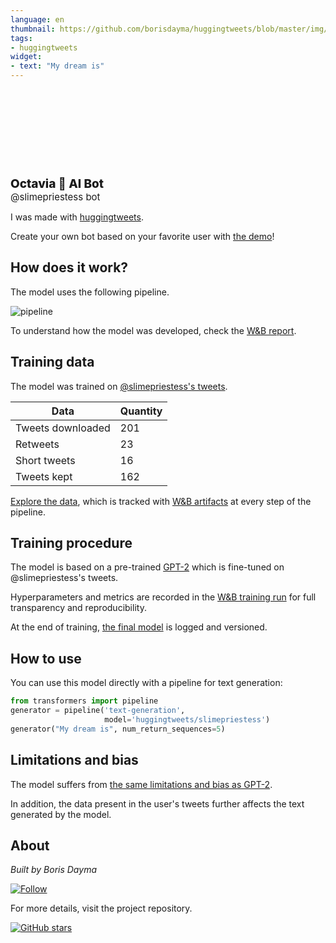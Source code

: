 ```yaml
---
language: en
thumbnail: https://github.com/borisdayma/huggingtweets/blob/master/img/logo.png?raw=true
tags:
- huggingtweets
widget:
- text: "My dream is"
---
```


<div>
<div style="width: 132px; height:132px; border-radius: 50%; background-size: cover; background-image: url('https://pbs.twimg.com/profile_images/1319135470656180224/cxISAFko_400x400.jpg')">
</div>
<div style="margin-top: 8px; font-size: 19px; font-weight: 800">Octavia 🤖 AI Bot </div>
<div style="font-size: 15px">@slimepriestess bot</div>
</div>

I was made with [huggingtweets](https://github.com/borisdayma/huggingtweets).

Create your own bot based on your favorite user with [the demo](https://colab.research.google.com/github/borisdayma/huggingtweets/blob/master/huggingtweets-demo.ipynb)!

## How does it work?

The model uses the following pipeline.

![pipeline](https://github.com/borisdayma/huggingtweets/blob/master/img/pipeline.png?raw=true)

To understand how the model was developed, check the [W&B report](https://app.wandb.ai/wandb/huggingtweets/reports/HuggingTweets-Train-a-model-to-generate-tweets--VmlldzoxMTY5MjI).

## Training data

The model was trained on [@slimepriestess's tweets](https://twitter.com/slimepriestess).

| Data | Quantity |
| --- | --- |
| Tweets downloaded | 201 |
| Retweets | 23 |
| Short tweets | 16 |
| Tweets kept | 162 |

[Explore the data](https://wandb.ai/wandb/huggingtweets/runs/1f2gufmd/artifacts), which is tracked with [W&B artifacts](https://docs.wandb.com/artifacts) at every step of the pipeline.

## Training procedure

The model is based on a pre-trained [GPT-2](https://huggingface.co/gpt2) which is fine-tuned on @slimepriestess's tweets.

Hyperparameters and metrics are recorded in the [W&B training run](https://wandb.ai/wandb/huggingtweets/runs/3h5af3aw) for full transparency and reproducibility.

At the end of training, [the final model](https://wandb.ai/wandb/huggingtweets/runs/3h5af3aw/artifacts) is logged and versioned.

## How to use

You can use this model directly with a pipeline for text generation:

```python
from transformers import pipeline
generator = pipeline('text-generation',
                     model='huggingtweets/slimepriestess')
generator("My dream is", num_return_sequences=5)
```

## Limitations and bias

The model suffers from [the same limitations and bias as GPT-2](https://huggingface.co/gpt2#limitations-and-bias).

In addition, the data present in the user's tweets further affects the text generated by the model.

## About

*Built by Boris Dayma*

[![Follow](https://img.shields.io/twitter/follow/borisdayma?style=social)](https://twitter.com/intent/follow?screen_name=borisdayma)

For more details, visit the project repository.

[![GitHub stars](https://img.shields.io/github/stars/borisdayma/huggingtweets?style=social)](https://github.com/borisdayma/huggingtweets)
